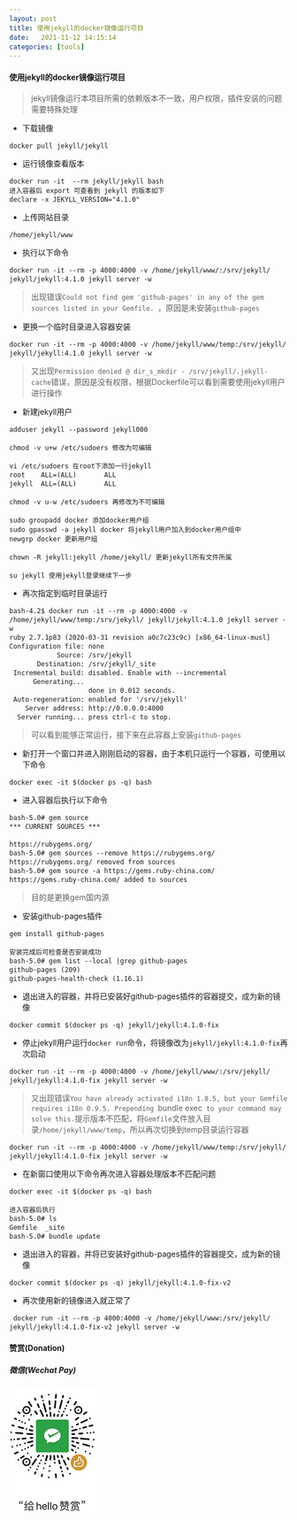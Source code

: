 ```yaml
---
layout: post
title: 使用jekyll的docker镜像运行项目
date:   2021-11-12 14:15:14
categories: [tools]
---
```


#### 使用jekyll的docker镜像运行项目

> jekyll镜像运行本项目所需的依赖版本不一致，用户权限，插件安装的问题需要特殊处理

* 下载镜像

```
docker pull jekyll/jekyll
```

* 运行镜像查看版本

```
docker run -it  --rm jekyll/jekyll bash
进入容器后 export 可查看到 jekyll 的版本如下
declare -x JEKYLL_VERSION="4.1.0"
```

* 上传网站目录

```
/home/jekyll/www
```

* 执行以下命令

```
docker run -it --rm -p 4000:4000 -v /home/jekyll/www/:/srv/jekyll/ jekyll/jekyll:4.1.0 jekyll server -w

```

> 出现错误`Could not find gem 'github-pages' in any of the gem sources listed in your Gemfile. `，原因是未安装`github-pages`

* 更换一个临时目录进入容器安装

```
docker run -it --rm -p 4000:4000 -v /home/jekyll/www/temp:/srv/jekyll/ jekyll/jekyll:4.1.0 jekyll server -w
```

> 又出现`Permission denied @ dir_s_mkdir - /srv/jekyll/.jekyll-cache`错误，原因是没有权限，根据Dockerfile可以看到需要使用jekyll用户进行操作

* 新建jekyll用户

```
adduser jekyll --password jekyll000

chmod -v u+w /etc/sudoers 修改为可编辑

vi /etc/sudoers 在root下添加一行jekyll
root    ALL=(ALL)       ALL
jekyll  ALL=(ALL)       ALL

chmod -v u-w /etc/sudoers 再修改为不可编辑

sudo groupadd docker 添加docker用户组
sudo gpasswd -a jekyll docker 将jekyll用户加入到docker用户组中
newgrp docker 更新用户组

chown -R jekyll:jekyll /home/jekyll/ 更新jekyll所有文件所属 

su jekyll 使用jekyll登录继续下一步

```

* 再次指定到临时目录运行

```
bash-4.2$ docker run -it --rm -p 4000:4000 -v /home/jekyll/www/temp:/srv/jekyll/ jekyll/jekyll:4.1.0 jekyll server -w
ruby 2.7.1p83 (2020-03-31 revision a0c7c23c9c) [x86_64-linux-musl]
Configuration file: none
            Source: /srv/jekyll
       Destination: /srv/jekyll/_site
 Incremental build: disabled. Enable with --incremental
      Generating... 
                    done in 0.012 seconds.
 Auto-regeneration: enabled for '/srv/jekyll'
    Server address: http://0.0.0.0:4000
  Server running... press ctrl-c to stop.

```

> 可以看到能够正常运行，接下来在此容器上安装`github-pages`

* 新打开一个窗口并进入刚刚启动的容器，由于本机只运行一个容器，可使用以下命令

```
docker exec -it $(docker ps -q) bash
```

* 进入容器后执行以下命令

```
bash-5.0# gem source
*** CURRENT SOURCES ***

https://rubygems.org/
bash-5.0# gem sources --remove https://rubygems.org/
https://rubygems.org/ removed from sources
bash-5.0# gem source -a https://gems.ruby-china.com/
https://gems.ruby-china.com/ added to sources
```

> 目的是更换gem国内源

* 安装github-pages插件

```
gem install github-pages

安装完成后可检查是否安装成功
bash-5.0# gem list --local |grep github-pages
github-pages (209)
github-pages-health-check (1.16.1)
```

* 退出进入的容器，并将已安装好github-pages插件的容器提交，成为新的镜像

```
docker commit $(docker ps -q) jekyll/jekyll:4.1.0-fix
```

* 停止jekyll用户运行`docker run`命令，将镜像改为`jekyll/jekyll:4.1.0-fix`再次启动

```
docker run -it --rm -p 4000:4000 -v /home/jekyll/www/:/srv/jekyll/ jekyll/jekyll:4.1.0-fix jekyll server -w
```

> 又出现错误`You have already activated i18n 1.8.5, but your Gemfile requires i18n 0.9.5. Prepending `bundle exec` to your command may solve this.`提示版本不匹配，将`Gemfile`文件放入目录`/home/jekyll/www/temp`，所以再次切换到temp目录运行容器

```
docker run -it --rm -p 4000:4000 -v /home/jekyll/www/temp:/srv/jekyll/ jekyll/jekyll:4.1.0-fix jekyll server -w
```

* 在新窗口使用以下命令再次进入容器处理版本不匹配问题

```
docker exec -it $(docker ps -q) bash

进入容器后执行
bash-5.0# ls
Gemfile  _site
bash-5.0# bundle update

```

* 退出进入的容器，并将已安装好github-pages插件的容器提交，成为新的镜像

```
docker commit $(docker ps -q) jekyll/jekyll:4.1.0-fix-v2
```

* 再次使用新的镜像进入就正常了

```
 docker run -it --rm -p 4000:4000 -v /home/jekyll/www:/srv/jekyll/ jekyll/jekyll:4.1.0-fix-v2 jekyll server -w
```





#### 赞赏(Donation)


##### 微信(Wechat Pay)

![donation-wechatpay](/assets/img/donate-wechatpay.png)

